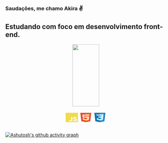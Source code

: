### Saudações, me chamo Akira ✌️
## Estudando com foco em desenvolvimento front-end.
<div align="center">  
  <img width="41%" height="195px" src="https://github-readme-stats.vercel.app/api/top-langs/?username=daniAkira&layout=compact&hide_border=true&&theme=tokyonight" />
</div>

<div align="center"><br>
  <img align="center" alt="Rafa-Js" height="30" width="40" src="https://raw.githubusercontent.com/devicons/devicon/master/icons/javascript/javascript-plain.svg">
  <img align="center" alt="Rafa-HTML" height="30" width="40" src="https://raw.githubusercontent.com/devicons/devicon/master/icons/html5/html5-original.svg">
  <img align="center" alt="Rafa-CSS" height="30" width="40" src="https://raw.githubusercontent.com/devicons/devicon/master/icons/css3/css3-original.svg">
  
</div><BR>

[![Ashutosh's github activity graph](https://github-readme-activity-graph.cyclic.app/graph?username=daniAkira&bg_color=1a1b27&color=70a4fc&line=37b5a7&point=be90f2&area=true&hide_border=true)](https://github.com/ashutosh00710/github-readme-activity-graph)

